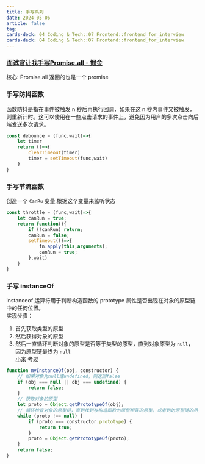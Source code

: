 ```yaml
---
title: 手写系列
date: 2024-05-06
article: false
tag:
cards-deck: 04 Coding & Tech::07 Frontend::frontend_for_interview
cards-deck: 04 Coding & Tech::07 Frontend::frontend_for_interview
---
```


### [面试官让我手写Promise.all - 掘金](https://juejin.cn/post/7006200103157383175)  
  
核心: Promise.all 返回的也是一个 promise  


### 手写防抖函数
  
函数防抖是指在事件被触发 n 秒后再执行回调，如果在这 n 秒内事件又被触发，则重新计时。这可以使用在一些点击请求的事件上，避免因为用户的多次点击向后端发送多次请求。
```JavaScript
const debounce = (func,wait)=>{
	let timer
	return ()=>{
		clearTimeout(timer)
		timer = setTimeout(func,wait)
	}
}
````


### 手写节流函数  
  
创造一个 `CanRu` 变量,根据这个变量来监听状态
```javascript
const throttle = (func,wait)=>{
	let canRun = true;
	return function(){
		if (!canRun) return;
		canRun = false;
		setTimeout(()=>{
			fn.apply(this,arguments);
			canRun = true;
		},wait)
	}
}
```


### 手写 instanceOf
  
instanceof 运算符用于判断构造函数的 prototype 属性是否出现在对象的原型链中的任何位置。  
实现步骤：
1. 首先获取类型的原型
2. 然后获得对象的原型
3. 然后一直循环判断对象的原型是否等于类型的原型，直到对象原型为 `null`，因为原型链最终为 `null`  
[小米](../../../10IMYMEMINE/日记/2024-04-16.md#) 考过
```javascript
function myInstanceOf(obj, constructor) {
    // 如果对象为null或undefined，则返回false
    if (obj === null || obj === undefined) {
        return false;
    }
    // 获取对象的原型
    let proto = Object.getPrototypeOf(obj);
    // 循环检查对象的原型链，直到找到与构造函数的原型相等的原型，或者到达原型链的尽头（Object.prototype）
    while (proto !== null) {
        if (proto === constructor.prototype) {
            return true;
        }
        proto = Object.getPrototypeOf(proto);
    }  
    return false;
}

```
